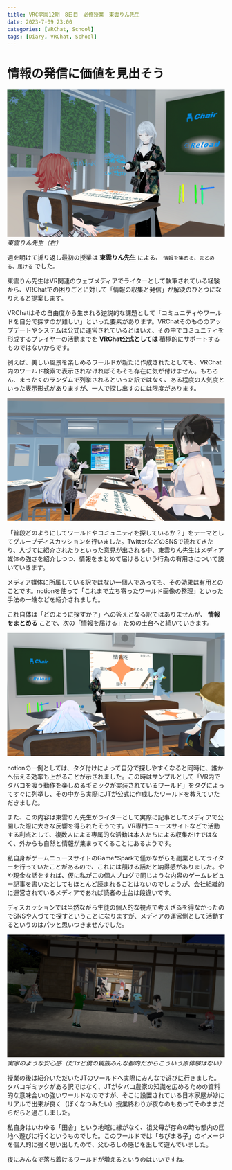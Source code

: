 ```yaml
---
title: VRC学園12期　8日目　必修授業　東雲りん先生
date: 2023-7-09 23:00
categories: [VRChat, School]
tags: [Diary, VRChat, School]
---
```


# 情報の発信に価値を見出そう

![001teacher](/assets/img/2023/07/vrc230710-001.png)
_東雲りん先生（右）_

週を明けて折り返し最初の授業は **東雲りん先生** による、 `情報を集める、まとめる、届ける` でした。

東雲りん先生はVR関連のウェブメディアでライターとして執筆されている経験から、VRChatでの困りごとに対して「情報の収集と発信」が解決のひとつになりえると提案します。

VRChatはその自由度から生まれる逆説的な課題として「コミュニティやワールドを自分で探すのが難しい」といった要素があります。VRChatそのもののアップデートやシステムは公式に運営されているとはいえ、その中でコミュニティを形成するプレイヤーの活動までを **VRChat公式としては** 積極的にサポートするものではないからです。

例えば、美しい風景を楽しめるワールドが新たに作成されたとしても、VRChat内のワールド検索で表示されなければそもそも存在に気が付けません。もちろん、まったくのランダムで列挙されるといった訳ではなく、ある程度の人気度といった表示形式がありますが、一人で探し出すのには限度があります。

![002groupwork](/assets/img/2023/07/vrc230710-002.png)

「普段どのようにしてワールドやコミュニティを探しているか？」をテーマとしてグループディスカッションを行いました。TwitterなどのSNSで流れてきたり、人づてに紹介されたりといった意見が出される中、東雲りん先生はメディア媒体の強さを紹介しつつ、情報をまとめて届けるという行為の有用さについて説いていきます。

メディア媒体に所属している訳ではない一個人であっても、その効果は有用とのことです。notionを使って「これまで立ち寄ったワールド画像の整理」といった手法の一端などを紹介されました。

これ自体は「どのように探すか？」への答えとなる訳ではありませんが、 **情報をまとめる** ことで、次の「情報を届ける」ための土台へと続いていきます。

![003homeroom](/assets/img/2023/07/vrc230710-003.png)

notionの一例としては、タグ付けによって自分で探しやすくなると同時に、誰かへ伝える効率も上がることが示されました。この時はサンプルとして「VR内でタバコを吸う動作を楽しめるギミックが実装されているワールド」をタグによってすぐに列挙し、その中から実際にJTが公式に作成したワールドを教えていただきました。

また、この内容は東雲りん先生がライターとして実際に記事としてメディアで公開した際に大きな反響を得られたそうです。VR専門ニュースサイトなどで活動する利点として、複数人による専属的な活動は本人たちによる収集だけではなく、外からも自然と情報が集まってくることにあるようです。

私自身がゲームニュースサイトのGame*Sparkで僅かながらも副業としてライターを行っていたことがあるので、これには頷ける話だと納得感がありました。やや現金な話をすれば、仮に私がこの個人ブログで同じような内容のゲームレビュー記事を書いたとしてもほとんど読まれることはないのでしょうが、会社組織的に運営されているメディアであれば読者の土台は段違いです。

ディスカッションでは当然ながら生徒の個人的な視点で考えざるを得なかったのでSNSや人づてで探すということになりますが、メディアの運営側として活動するというのはパッと思いつきませんでした。

![004jtworld](/assets/img/2023/07/vrc230710-004.png)
_実家のような安心感（だけど僕の親族みんな都内だからこういう原体験はない）_

授業の後は紹介いただいたJTのワールドへ実際にみんなで遊びに行きました。タバコギミックがある訳ではなく、JTがタバコ農家の知識を広めるための資料的な意味合いの強いワールドなのですが、そこに設置されている日本家屋が妙にリアルで出来が良く（ぼくなつみたい）授業終わりが夜なのもあってそのままだらだらと過ごしました。

私自身はいわゆる「田舎」という地域に縁がなく、祖父母が存命の時も都内の団地へ遊びに行くというものでした。このワールドでは「ちびまる子」のイメージを個人的に強く思い出したので、父ひろしの感じを出して遊んでいました。

夜にみんなで落ち着けるワールドが増えるというのはいいですね。